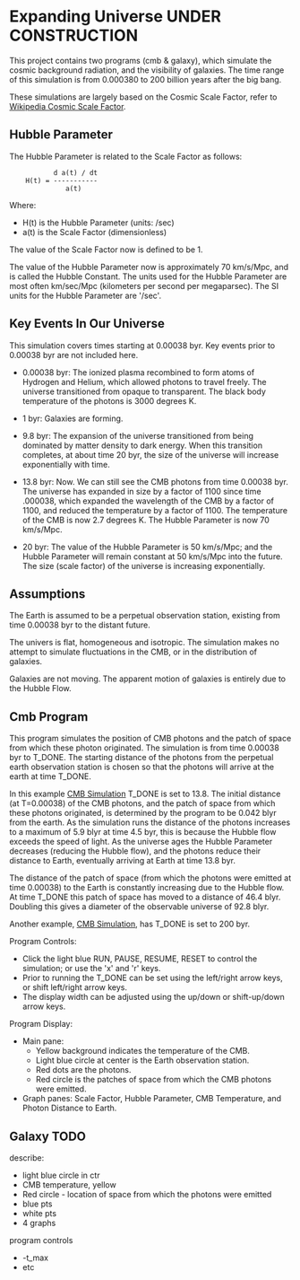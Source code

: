 # Expanding Universe UNDER CONSTRUCTION

This project contains two programs (cmb & galaxy), which simulate the cosmic background
radiation, and the visibility of galaxies. The time range of this simulation is
from 0.000380 to 200 billion years after the big bang.

These simulations are largely based on the Cosmic Scale Factor, refer to
[Wikipedia Cosmic Scale Factor](https://en.wikipedia.org/wiki/Scale_factor_(cosmology)).

## Hubble Parameter

The Hubble Parameter is related to the Scale Factor as follows:

```
           d a(t) / dt
    H(t) = -----------
              a(t)
```

Where:
* H(t) is the Hubble Parameter (units: /sec)
* a(t) is the Scale Factor (dimensionless)

The value of the Scale Factor now is defined to be 1.

The value of the Hubble Parameter now is approximately 70 km/s/Mpc, and 
is called the Hubble Constant. The units used for the Hubble Parameter are most often
km/sec/Mpc (kilometers per second per megaparsec). The SI units for the Hubble Parameter
are '/sec'.

## Key Events In Our Universe

This simulation covers times starting at 0.00038 byr. Key events prior to 0.00038 byr are not included here.

* 0.00038 byr: The ionized plasma recombined to form atoms of Hydrogen and Helium, which allowed
photons to travel freely. The universe transitioned from opaque to transparent. The black body
temperature of the photons is 3000 degrees K.

* 1 byr: Galaxies are forming.

* 9.8 byr: The expansion of the universe transitioned from being dominated by matter density to
dark energy. When this transition completes, at about time 20 byr, the size of the universe
will increase exponentially with time.

* 13.8 byr: Now. We can still see the CMB photons from time 0.00038 byr. The
universe has expanded in size by a factor of 1100 since time .000038, which expanded the
wavelength of the CMB by a factor of 1100, and reduced the temperature by a factor of 1100.
The temperature of the CMB is now 2.7 degrees K. The Hubble Parameter is now 70 km/s/Mpc.

* 20 byr: The value of the Hubble Parameter is 50 km/s/Mpc; and the Hubble Parameter will 
remain constant at 50 km/s/Mpc into the future. The size (scale factor) of the universe is increasing
exponentially.

## Assumptions

The Earth is assumed to be a perpetual observation station, existing from time
0.00038 byr to the distant future.

The univers is flat, homogeneous and isotropic. The simulation makes no attempt to simulate
fluctuations in the CMB, or in the distribution of galaxies.

Galaxies are not moving. The apparent motion of galaxies is entirely due to the Hubble Flow.

## Cmb Program

This program simulates the position of CMB photons and the patch of space from which these
photon originated. The simulation is from time 0.00038 byr to T_DONE. The starting distance
of the photons from the perpetual earth observation station is chosen so that the photons
will arrive at the earth at time T_DONE.

In this example [CMB Simulation](https://youtu.be/TjxFwbwMWJ8) T_DONE is set to 13.8.
The initial distance (at T=0.00038) of the CMB photons, and the patch of space from which these
photons originated, is determined by the program to be 0.042 blyr from the earth.
As the simulation runs the distance of the photons increases to a maximum of 5.9 blyr at time
4.5 byr, this is because the Hubble flow exceeds the speed of light. As the universe ages
the Hubble Parameter decreases (reducing the Hubble flow), and the photons reduce their distance
to Earth, eventually arriving at Earth at time 13.8 byr.

The distance of the patch of space (from which the photons were emitted at time 0.00038) to the 
Earth is constantly increasing due to the Hubble flow. At time T_DONE this patch of space has moved
to a distance of 46.4 blyr. Doubling this gives a diameter of the observable universe of 92.8 blyr.

Another example, [CMB Simulation](https://youtu.be/jiRkqq_4a3Q),
has T_DONE is set to 200 byr.

Program Controls:
* Click the light blue RUN, PAUSE, RESUME, RESET to control the simulation; or use the 'x' and 'r' keys.
* Prior to running the T_DONE can be set using the left/right arrow keys, or shift left/right arrow keys.
* The display width can be adjusted using the up/down or shift-up/down arrow keys.

Program Display:
* Main pane:
  * Yellow background indicates the temperature of the CMB.
  * Light blue circle at center is the Earth observation station.
  * Red dots are the photons.
  * Red circle is the patches of space from which the CMB photons were emitted.
* Graph panes: Scale Factor, Hubble Parameter, CMB Temperature, and Photon Distance to Earth.

## Galaxy TODO

describe:
* light blue circle in ctr
* CMB temperature, yellow
* Red circle - location of space from which the photons were emitted
* blue pts
* white pts
* 4 graphs

program controls
* -t_max
* etc

